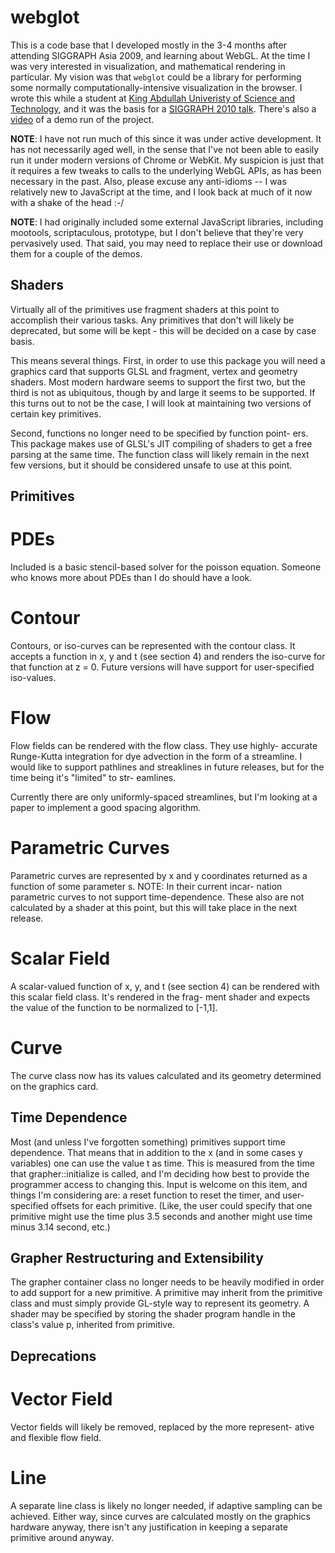 webglot
=======

This is a code base that I developed mostly in the 3-4 months after 
attending SIGGRAPH Asia 2009, and learning about WebGL. At the time
I was very interested in visualization, and mathematical rendering
in particular. My vision was that `webglot` could be a library for
performing some normally computationally-intensive visualization in
the browser. I wrote this while a student at 
[King Abdullah Univeristy of Science and Technology](http://www.kaust.edu.sa/),
and it was the basis for a [SIGGRAPH 2010 talk](http://dl.acm.org/citation.cfm?id=1837072). There's also a 
[video](http://vimeo.com/9584857) of a demo run of the project.

__NOTE__: I have not run much of this since it was under active development.
It has not necessarily aged well, in the sense that I've not been able
to easily run it under modern versions of Chrome or WebKit. My 
suspicion is just that it requires a few tweaks to calls to the 
underlying WebGL APIs, as has been necessary in the past. Also, please
excuse any anti-idioms -- I was relatively new to JavaScript at the 
time, and I look back at much of it now with a shake of the head :-/

__NOTE__: I had originally included some external JavaScript libraries,
including mootools, scriptaculous, prototype, but I don't believe that
they're very pervasively used. That said, you may need to replace their
use or download them for a couple of the demos.

Shaders
-------
Virtually all of the primitives use fragment shaders at this point
to accomplish their various tasks.  Any primitives that don't will
likely be deprecated, but some will be kept - this will be decided
on a case by case basis.

This means several things. First, in order to use this package you
will need a graphics card that supports GLSL and fragment, vertex
and geometry shaders.  Most modern hardware seems to support the
first two, but the third is not as ubiquitous, though by and large
it seems to be supported.  If this turns out to not be the case, I
will look at maintaining two versions of certain key primitives.

Second, functions no longer need to be specified by function point-
ers. This package makes use of GLSL's JIT compiling of shaders to
get a free parsing at the same time. The function class will likely
remain in the next few versions, but it should be considered unsafe
to use at this point.

Primitives
----------

# PDEs
Included is a basic stencil-based solver for the poisson equation.
Someone who knows more about PDEs than I do should have a look.

# Contour
Contours, or iso-curves can be represented with the contour class.
It accepts a function in x, y and t (see section 4) and renders
the iso-curve for that function at z = 0.  Future versions will
have support for user-specified iso-values.
		
# Flow

Flow fields can be rendered with the flow class. They use highly-
accurate Runge-Kutta integration for dye advection in the form of
a streamline.  I would like to support pathlines and streaklines
in future releases, but for the time being it's "limited" to str-
eamlines.

Currently there are only uniformly-spaced streamlines, but I'm
looking at a paper to implement a good spacing algorithm.
	
# Parametric Curves

Parametric curves are represented by x and y coordinates returned
as a function of some parameter s. NOTE: In their current incar-
nation parametric curves to not support time-dependence. These
also are not calculated by a shader at this point, but this will
take place in the next release.
	
# Scalar Field

A scalar-valued function of x, y, and t (see section 4) can be 
rendered with this scalar field class. It's rendered in the frag-
ment shader and expects the value of the function to be normalized
to [-1,1].

# Curve

The curve class now has its values calculated and its geometry 
determined on the graphics card.
		
Time Dependence
---------------

Most (and unless I've forgotten something) primitives support time
dependence.  That means that in addition to the x (and in some cases
y variables) one can use the value t as time.  This is measured from
the time that grapher::initialize is called, and I'm deciding how
best to provide the programmer access to changing this.  Input is
welcome on this item, and things I'm considering are: a reset function
to reset the timer, and user-specified offsets for each primitive. 
(Like, the user could specify that one primitive might use the time
plus 3.5 seconds and another might use time minus 3.14 second, etc.)
	
Grapher Restructuring and Extensibility
---------------------------------------

The grapher container class no longer needs to be heavily modified in
order to add support for a new primitive. A primitive may inherit from 
the primitive class and must simply provide GL-style way to represent
its geometry. A shader may be specified by storing the shader program
handle in the class's value p, inherited from primitive.
	
Deprecations
------------

# Vector Field
	
Vector fields will likely be removed, replaced by the more represent-
ative and flexible flow field.
		
# Line

A separate line class is likely no longer needed, if adaptive sampling
can be achieved.  Either way, since curves are calculated mostly on 
the graphics hardware anyway, there isn't any justification in keeping
a separate primitive around anyway.
